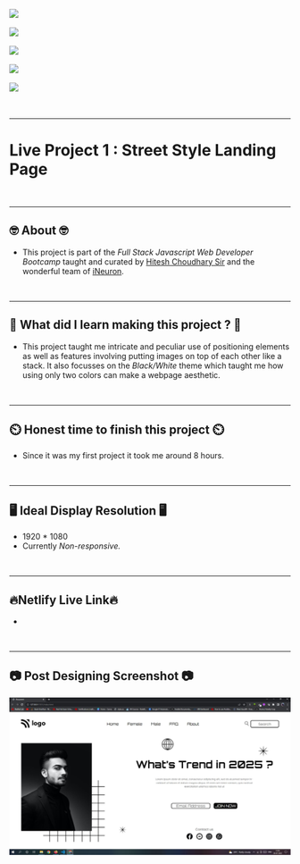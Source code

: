 ![](https://img.shields.io/badge/Live%20Project%201-Street%20Style%20Landing%20Page-brightgreen)

![](https://img.shields.io/badge/Tech%20Stack-HTML%20%7C%20CSS-blue)

![](https://img.shields.io/badge/Special%20Thanks-Hitesh%20Choudhary%20%7C%20iNeuron-orange)

![](https://img.shields.io/badge/Project%20Owner-Manik%20Dixit-lightgrey)

![](https://img.shields.io/badge/Motto-%E2%80%9CAny%20fool%20can%20write%20code%20that%20a%20computer%20can%20understand.%20Good%20programmers%20write%20code%20that%20humans%20can%20understand.%E2%80%9D%20%E2%80%93%20Martin%20Fowler-red)

&nbsp;
***

# **Live Project 1 : Street Style Landing Page**

&nbsp;
***
## **🤓 About 🤓**

- This project is part of the *Full Stack Javascript Web Developer Bootcamp* taught and curated by [Hitesh Choudhary Sir](https://www.instagram.com/hiteshchoudharyofficial) and the wonderful team of [iNeuron](https://ineuron.ai/).


&nbsp;
***
## **🤔 What did I learn making this project ? 🤔**

- This project taught me intricate and peculiar use of positioning elements as well as features involving putting images on top of each other like a stack. It also focusses on the *Black/White* theme which taught me how using only two colors can make a webpage aesthetic.

&nbsp;
***
## **⏲️ Honest time to finish this project ⏲️**

- Since it was my first project it took me around 8 hours.

&nbsp;
***
## **🖥️ Ideal Display Resolution 🖥️**

- 1920 * 1080
- Currently *Non-responsive.*

&nbsp;
***
## **🔥Netlify Live Link🔥**
- 

&nbsp;
***
## **📷 Post Designing Screenshot 📷**
![](https://github.com/manikD1/Live-Project-1-Street-Style-Landing-Page/blob/main/Actual-Screenshot.JPG)

